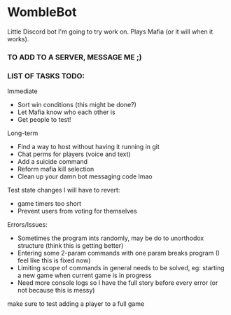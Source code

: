 # WombleBot
Little Discord bot I'm going to try work on. Plays Mafia (or it will when it works).

### TO ADD TO A SERVER, MESSAGE ME ;)

### LIST OF TASKS TODO:
Immediate
- Sort win conditions (this might be done?)
- Let Mafia know who each other is
- Get people to test!

Long-term
- Find a way to host without having it running in git
- Chat perms for players (voice and text)
- Add a suicide command
- Reform mafia kill selection
- Clean up your damn bot messaging code lmao

Test state changes I will have to revert:
- game timers too short
- Prevent users from voting for themselves

Errors/Issues:
- Sometimes the program ints randomly, may be do to unorthodox structure (think this is getting better)
- Entering some 2-param commands with one param breaks program (I feel like this is fixed now)
- Limiting scope of commands in general needs to be solved, eg: starting a new game when current game is in progress
- Need more console logs so I have the full story before every error (or not because this is messy)

make sure to test adding a player to a full game
